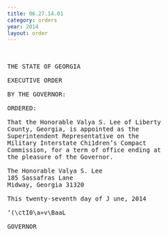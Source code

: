 ```yaml
---
title: 06.27.14.01
category: orders
year: 2014
layout: order
---
```


<pre> 

THE STATE OF GEORGIA

EXECUTIVE ORDER

BY THE GOVERNOR:

ORDERED:

That the Honorable Valya S. Lee of Liberty
County, Georgia, is appointed as the
Superintendent Representative on the
Military Interstate Chi1dren’s Compact
Commission, for a term of office ending at
the pleasure of the Governor.

The Honorable Valya S. Lee
185 Sassafras Lane
Midway, Georgia 31320

This twenty-seventh day of J une, 2014

‘(\ctI0\a»v\BaaL

GOVERNOR

</pre>
